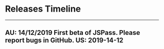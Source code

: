 # Releases Timeline

------------------------------------------------------------------------------------------------------------
AU: 14/12/2019    First beta of JSPass. Please report bugs in GitHub.
US: 2019-14-12
------------------------------------------------------------------------------------------------------------
